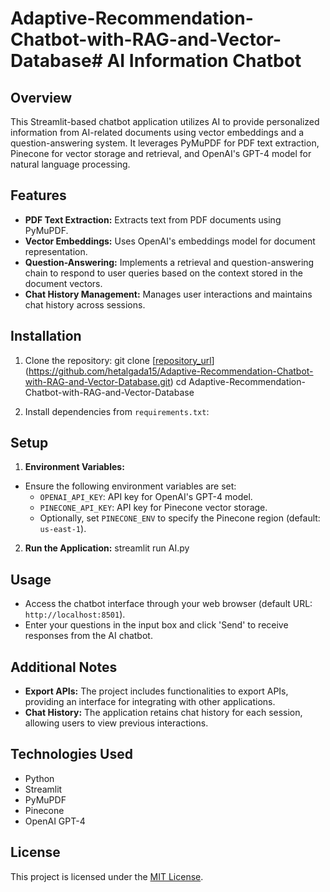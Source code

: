 # Adaptive-Recommendation-Chatbot-with-RAG-and-Vector-Database# AI Information Chatbot

## Overview
This Streamlit-based chatbot application utilizes AI to provide personalized information from AI-related documents using vector embeddings and a question-answering system. It leverages PyMuPDF for PDF text extraction, Pinecone for vector storage and retrieval, and OpenAI's GPT-4 model for natural language processing.

## Features
- **PDF Text Extraction:** Extracts text from PDF documents using PyMuPDF.
- **Vector Embeddings:** Uses OpenAI's embeddings model for document representation.
- **Question-Answering:** Implements a retrieval and question-answering chain to respond to user queries based on the context stored in the document vectors.
- **Chat History Management:** Manages user interactions and maintains chat history across sessions.

## Installation
1. Clone the repository:
git clone [[repository_url](https://github.com/hetalgada15/Adaptive-Recommendation-Chatbot-with-RAG-and-Vector-Database.git)](https://github.com/hetalgada15/Adaptive-Recommendation-Chatbot-with-RAG-and-Vector-Database.git)
cd Adaptive-Recommendation-Chatbot-with-RAG-and-Vector-Database


2. Install dependencies from `requirements.txt`:

## Setup
1. **Environment Variables:**
- Ensure the following environment variables are set:
  - `OPENAI_API_KEY`: API key for OpenAI's GPT-4 model.
  - `PINECONE_API_KEY`: API key for Pinecone vector storage.
  - Optionally, set `PINECONE_ENV` to specify the Pinecone region (default: `us-east-1`).

2. **Run the Application:**
streamlit run AI.py


## Usage
- Access the chatbot interface through your web browser (default URL: `http://localhost:8501`).
- Enter your questions in the input box and click 'Send' to receive responses from the AI chatbot.

## Additional Notes
- **Export APIs:** The project includes functionalities to export APIs, providing an interface for integrating with other applications.
- **Chat History:** The application retains chat history for each session, allowing users to view previous interactions.

## Technologies Used
- Python
- Streamlit
- PyMuPDF
- Pinecone
- OpenAI GPT-4

## License
This project is licensed under the [MIT License](LICENSE).
